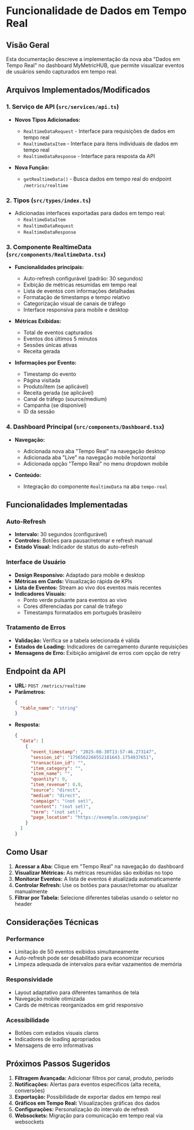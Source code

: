 # Funcionalidade de Dados em Tempo Real

## Visão Geral
Esta documentação descreve a implementação da nova aba "Dados em Tempo Real" no dashboard MyMetricHUB, que permite visualizar eventos de usuários sendo capturados em tempo real.

## Arquivos Implementados/Modificados

### 1. Serviço de API (`src/services/api.ts`)
- **Novos Tipos Adicionados:**
  - `RealtimeDataRequest` - Interface para requisições de dados em tempo real
  - `RealtimeDataItem` - Interface para itens individuais de dados em tempo real
  - `RealtimeDataResponse` - Interface para resposta da API

- **Nova Função:**
  - `getRealtimeData()` - Busca dados em tempo real do endpoint `/metrics/realtime`

### 2. Tipos (`src/types/index.ts`)
- Adicionadas interfaces exportadas para dados em tempo real:
  - `RealtimeDataItem`
  - `RealtimeDataRequest` 
  - `RealtimeDataResponse`

### 3. Componente RealtimeData (`src/components/RealtimeData.tsx`)
- **Funcionalidades principais:**
  - Auto-refresh configurável (padrão: 30 segundos)
  - Exibição de métricas resumidas em tempo real
  - Lista de eventos com informações detalhadas
  - Formatação de timestamps e tempo relativo
  - Categorização visual de canais de tráfego
  - Interface responsiva para mobile e desktop

- **Métricas Exibidas:**
  - Total de eventos capturados
  - Eventos dos últimos 5 minutos
  - Sessões únicas ativas
  - Receita gerada

- **Informações por Evento:**
  - Timestamp do evento
  - Página visitada
  - Produto/item (se aplicável)
  - Receita gerada (se aplicável)
  - Canal de tráfego (source/medium)
  - Campanha (se disponível)
  - ID da sessão

### 4. Dashboard Principal (`src/components/Dashboard.tsx`)
- **Navegação:**
  - Adicionada nova aba "Tempo Real" na navegação desktop
  - Adicionada aba "Live" na navegação mobile horizontal
  - Adicionada opção "Tempo Real" no menu dropdown mobile

- **Conteúdo:**
  - Integração do componente `RealtimeData` na aba `tempo-real`

## Funcionalidades Implementadas

### Auto-Refresh
- **Intervalo:** 30 segundos (configurável)
- **Controles:** Botões para pausar/retomar e refresh manual
- **Estado Visual:** Indicador de status do auto-refresh

### Interface de Usuário
- **Design Responsivo:** Adaptado para mobile e desktop
- **Métricas em Cards:** Visualização rápida de KPIs
- **Lista de Eventos:** Stream ao vivo dos eventos mais recentes
- **Indicadores Visuais:** 
  - Ponto verde pulsante para eventos ao vivo
  - Cores diferenciadas por canal de tráfego
  - Timestamps formatados em português brasileiro

### Tratamento de Erros
- **Validação:** Verifica se a tabela selecionada é válida
- **Estados de Loading:** Indicadores de carregamento durante requisições
- **Mensagens de Erro:** Exibição amigável de erros com opção de retry

## Endpoint da API
- **URL:** `POST /metrics/realtime`
- **Parâmetros:**
  ```json
  {
    "table_name": "string"
  }
  ```
- **Resposta:**
  ```json
  {
    "data": [
      {
        "event_timestamp": "2025-08-30T13:57:46.273147",
        "session_id": "1756562266552181643.1754837651",
        "transaction_id": "",
        "item_category": "",
        "item_name": "",
        "quantity": 0,
        "item_revenue": 0.0,
        "source": "direct",
        "medium": "direct",
        "campaign": "(not set)",
        "content": "(not set)",
        "term": "(not set)",
        "page_location": "https://exemplo.com/pagina"
      }
    ]
  }
  ```

## Como Usar

1. **Acessar a Aba:** Clique em "Tempo Real" na navegação do dashboard
2. **Visualizar Métricas:** As métricas resumidas são exibidas no topo
3. **Monitorar Eventos:** A lista de eventos é atualizada automaticamente
4. **Controlar Refresh:** Use os botões para pausar/retomar ou atualizar manualmente
5. **Filtrar por Tabela:** Selecione diferentes tabelas usando o seletor no header

## Considerações Técnicas

### Performance
- Limitação de 50 eventos exibidos simultaneamente
- Auto-refresh pode ser desabilitado para economizar recursos
- Limpeza adequada de intervalos para evitar vazamentos de memória

### Responsividade
- Layout adaptativo para diferentes tamanhos de tela
- Navegação mobile otimizada
- Cards de métricas reorganizados em grid responsivo

### Acessibilidade
- Botões com estados visuais claros
- Indicadores de loading apropriados
- Mensagens de erro informativas

## Próximos Passos Sugeridos

1. **Filtragem Avançada:** Adicionar filtros por canal, produto, período
2. **Notificações:** Alertas para eventos específicos (alta receita, conversões)
3. **Exportação:** Possibilidade de exportar dados em tempo real
4. **Gráficos em Tempo Real:** Visualizações gráficas dos dados
5. **Configurações:** Personalização do intervalo de refresh
6. **Websockets:** Migração para comunicação em tempo real via websockets
